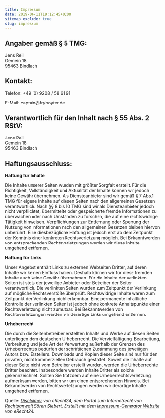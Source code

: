 ```yaml
---
title: Impressum
date: 2019-06-11T19:12:45+0200
sitemap_exclude: true
slug: impressum
---
```

<h2>Angaben gemäß § 5 TMG:</h2>

<p>Jens Reil<br />
Gemein 18<br />
95463 Bindlach</p>

<h2>Kontakt:</h2>

<p>Telefon: +49 (0) 9208 / 58 61 91</p>

<p>E-Mail: captain@fryboyter.de</p>

<h2>Verantwortlich für den Inhalt nach § 55 Abs. 2 RStV:</h2>

<p>Jens Reil<br />
Gemein 18<br />
95463 Bindlach</p>

<p></p>

<h2>Haftungsausschluss:</h2>

<p><strong>Haftung für Inhalte</strong></p>

<p>Die Inhalte unserer Seiten wurden mit größter Sorgfalt erstellt. Für die Richtigkeit, Vollständigkeit und Aktualität der Inhalte können wir jedoch keine Gewähr übernehmen. Als Diensteanbieter sind wir gemäß § 7 Abs.1 TMG für eigene Inhalte auf diesen Seiten nach den allgemeinen Gesetzen verantwortlich. Nach §§ 8 bis 10 TMG sind wir als Diensteanbieter jedoch nicht verpflichtet, übermittelte oder gespeicherte fremde Informationen zu überwachen oder nach Umständen zu forschen, die auf eine rechtswidrige Tätigkeit hinweisen. Verpflichtungen zur Entfernung oder Sperrung der Nutzung von Informationen nach den allgemeinen Gesetzen bleiben hiervon unberührt. Eine diesbezügliche Haftung ist jedoch erst ab dem Zeitpunkt der Kenntnis einer konkreten Rechtsverletzung möglich. Bei Bekanntwerden von entsprechenden Rechtsverletzungen werden wir diese Inhalte umgehend entfernen.</p>

<p><strong>Haftung für Links</strong></p>

<p>Unser Angebot enthält Links zu externen Webseiten Dritter, auf deren Inhalte wir keinen Einfluss haben. Deshalb können wir für diese fremden Inhalte auch keine Gewähr übernehmen. Für die Inhalte der verlinkten Seiten ist stets der jeweilige Anbieter oder Betreiber der Seiten verantwortlich. Die verlinkten Seiten wurden zum Zeitpunkt der Verlinkung auf mögliche Rechtsverstöße überprüft. Rechtswidrige Inhalte waren zum Zeitpunkt der Verlinkung nicht erkennbar. Eine permanente inhaltliche Kontrolle der verlinkten Seiten ist jedoch ohne konkrete Anhaltspunkte einer Rechtsverletzung nicht zumutbar. Bei Bekanntwerden von Rechtsverletzungen werden wir derartige Links umgehend entfernen.</p>

<p><strong>Urheberrecht</strong></p>

<p>Die durch die Seitenbetreiber erstellten Inhalte und Werke auf diesen Seiten unterliegen dem deutschen Urheberrecht. Die Vervielfältigung, Bearbeitung, Verbreitung und jede Art der Verwertung außerhalb der Grenzen des Urheberrechtes bedürfen der schriftlichen Zustimmung des jeweiligen Autors bzw. Erstellers. Downloads und Kopien dieser Seite sind nur für den privaten, nicht kommerziellen Gebrauch gestattet. Soweit die Inhalte auf dieser Seite nicht vom Betreiber erstellt wurden, werden die Urheberrechte Dritter beachtet. Insbesondere werden Inhalte Dritter als solche gekennzeichnet. Sollten Sie trotzdem auf eine Urheberrechtsverletzung aufmerksam werden, bitten wir um einen entsprechenden Hinweis. Bei Bekanntwerden von Rechtsverletzungen werden wir derartige Inhalte umgehend entfernen.</p>

<p>Quelle: <i><a href="http://www.e-recht24.de/muster-disclaimer.htm" target="_blank">Disclaimer</a> von eRecht24, dem Portal zum Internetrecht von <a href="http://www.e-recht24.de/" target="_blank">Rechtsanwalt</a> Sören Siebert. Erstellt mit dem <a href="http://www.e-recht24.de/impressum-generator.html" target="_blank">Impressum-Generator Website</a> von eRecht24.</i></p>

